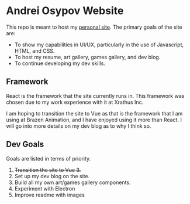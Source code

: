 # Andrei Osypov Website

This repo is meant to host my [personal site](https://andreiosypov.github.io/). The primary goals of the site are:
- To show my capabilities in UI/UX, particularly in the use of Javascript, HTML, and CSS.
- To host my resume, art gallery, games gallery, and dev blog.
- To continue developing my dev skills.

## Framework

React is the framework that the site currently runs in. This framework was chosen due to my work experience with it at Xrathus Inc.

I am hoping to transition the site to Vue as that is the framework that I am using at Brazen Animation, and I have enjoyed using it more than React. I will go into more details on my dev blog as to why I think so.

## Dev Goals

Goals are listed in terms of priority.

1. ~~Transition the site to Vue 3.~~
2. Set up my dev blog on the site.
3. Build all my own art/games gallery components.
4. Experiment with Electron
5. Improve readme with images
